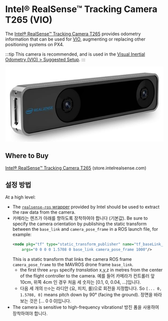 # Intel® RealSense™ Tracking Camera T265 (VIO)

The [Intel® RealSense™ Tracking Camera T265](https://www.intelrealsense.com/tracking-camera-t265/) provides odometry information that can be used for [VIO](../computer_vision/visual_inertial_odometry.md), augmenting or replacing other positioning systems on PX4.

:::tip
This camera is recommended, and is used in the [Visual Inertial Odometry (VIO) > Suggested Setup](../computer_vision/visual_inertial_odometry.md#suggested-setup).
:::

![Intel® RealSense™ Tracking Camera T265 - Angled Image](../../assets/peripherals/camera_vio/t265_intel_realsense_tracking_camera_photo_angle.jpg)

## Where to Buy

[Intel® RealSense™ Tracking Camera T265](https://www.intelrealsense.com/tracking-camera-t265/) (store.intelrealsense.com)

## 설정 방법

At a high level:

- The [`realsense-ros` wrapper](https://github.com/IntelRealSense/realsense-ros) provided by Intel should be used to extract the raw data from the camera.
- 카메라는 렌즈가 아래를 향하도록 장착하여야 합니다 (기본값). Be sure to specify the camera orientation by publishing the static transform between the `base_link` and `camera_pose_frame` in a ROS launch file, for example:
  ```xml
  <node pkg="tf" type="static_transform_publisher" name="tf_baseLink_cameraPose"
      args="0 0 0 0 1.5708 0 base_link camera_pose_frame 1000"/>
  ```
  This is a static transform that links the camera ROS frame `camera_pose_frame` to the MAVROS drone frame `base_link`.
  - the first three `args` specify _translation_ x,y,z in metres from the center of the flight controller to the camera. 예를 들어 카메라가 컨트롤러 앞 10cm, 위쪽 4cm 인 경우 처음 세 숫자는 [0.1, 0, 0.04, ...]입니다.
  - 다음 세 개의 `인수`는 라디안 (요, 피치, 롤)으로 회전을 지정합니다. So `[... 0, 1.5708, 0]` means pitch down by 90° (facing the ground). 정면을 바라보는 것은 [... 0 0 0]입니다.
- The camera is sensitive to high-frequency vibrations! 방진 폼을 사용하여 장착하여야 합니다.
